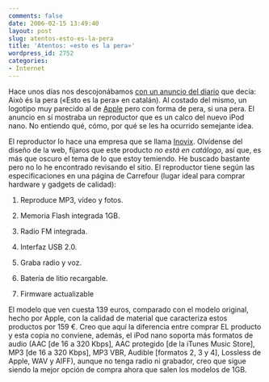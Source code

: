 ```yaml
---
comments: false
date: 2006-02-15 13:49:40
layout: post
slug: atentos-esto-es-la-pera
title: 'Atentos: «esto es la pera»'
wordpress_id: 2752
categories:
- Internet
---
```


Hace unos días nos descojonábamos [con un anuncio del diario](http://flickr.com/photos/minid/99656512/) que decía: Això és la pera («Esto es la pera» en catalán). Al costado del mismo, un logotipo muy parecido al de [Apple](http://www.apple.com) pero con forma de pera, si una pera. El anuncio en sí mostraba un reproductor que es un calco del nuevo iPod nano. No entiendo qué, cómo, por qué se les ha ocurrido semejante idea.





El reproductor lo hace una empresa que se llama [Inovix](http://www.inovixeu.com/). Olvídense del diseño de la web, fijaros que este producto _no está en catálogo_, así que, es más que oscuro el tema de lo que estoy temiendo. He buscado bastante pero no lo he encontrado revisando el sitio. El reproductor tiene según las especificaciones en una página de Carrefour (lugar ideal para comprar hardware y gadgets de calidad):







  1. Reproduce MP3, vídeo y fotos.


  2. Memoria Flash integrada 1GB.


  3. Radio FM integrada.


  4. Interfaz USB 2.0.


  5. Graba radio y voz.


  6. Batería de litio recargable.


  7. Firmware actualizable





El modelo que ven cuesta 139 euros, comparado con el modelo original, hecho por Apple, con la calidad de material que caracteriza estos productos por 159 €. Creo que aquí la diferencia entre comprar EL producto y esta copia no conviene, además, el iPod nano soporta más formatos de audio (AAC [de 16 a 320 Kbps], AAC protegido [de la iTunes Music Store], MP3 [de 16 a 320 Kbps], MP3 VBR, Audible [formatos 2, 3 y 4], Lossless de Apple, WAV y AIFF), aunque no tenga radio ni grabador, creo que sigue siendo la mejor opción de compra ahora que salen los modelos de 1GB.
